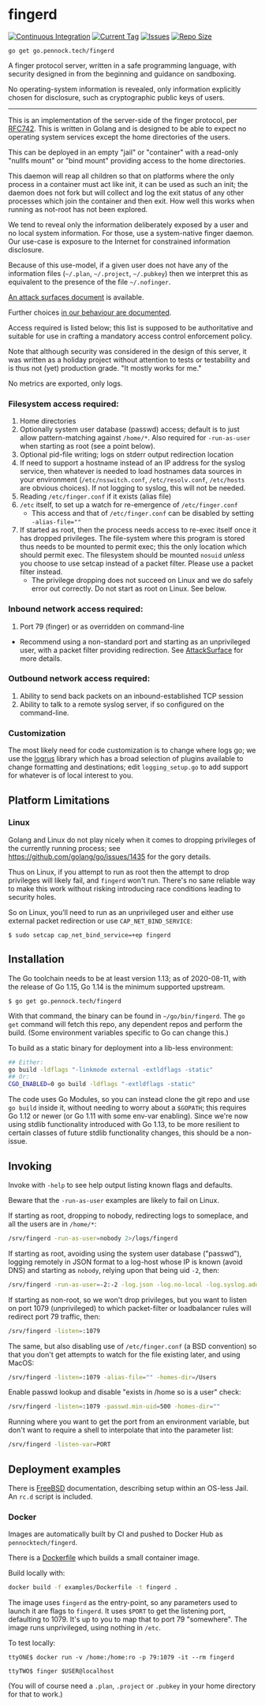 fingerd
=======

[![Continuous Integration](https://circleci.com/gh/PennockTech/fingerd.svg?style=shield)](https://circleci.com/gh/PennockTech/fingerd/tree/main)
[![Current Tag](https://img.shields.io/github/tag/PennockTech/fingerd.svg)](https://github.com/PennockTech/fingerd/releases)
[![Issues](https://img.shields.io/github/issues/PennockTech/fingerd.svg)](https://github.com/PennockTech/fingerd/issues)
[![Repo Size](https://img.shields.io/github/repo-size/PennockTech/fingerd.svg)](https://github.com/PennockTech/fingerd)

<!--
Need to fix Documentation and coverage testing before move out of version 0.
[![Documentation](https://godoc.org/go.pennock.tech/fingerd?status.svg)](https://godoc.org/go.pennock.tech/fingerd)
-->

`go get go.pennock.tech/fingerd`

A finger protocol server, written in a safe programming language, with
security designed in from the beginning and guidance on sandboxing.

No operating-system information is revealed, only information explicitly
chosen for disclosure, such as cryptographic public keys of users.

---

This is an implementation of the server-side of the finger protocol, per
[RFC742][].  This is written in Golang and is designed to be able to expect no
operating system services except the home directories of the users.

This can be deployed in an empty "jail" or "container" with a read-only
"nullfs mount" or "bind mount" providing access to the home directories.

This daemon will reap all children so that on platforms where the only process
in a container must act like init, it can be used as such an init; the daemon
does not fork but will collect and log the exit status of any other processes
which join the container and then exit.  How well this works when running as
not-root has not been explored.

We tend to reveal only the information deliberately exposed by a user and no
local system information.  For those, use a system-native finger daemon.  Our
use-case is exposure to the Internet for constrained information disclosure.

Because of this use-model, if a given user does not have any of the
information files (`~/.plan`, `~/.project`, `~/.pubkey`) then we interpret
this as equivalent to the presence of the file `~/.nofinger`.

[An attack surfaces document][AttackSurface] is available.

Further choices [in our behaviour are documented](./behavior.md).

Access required is listed below; this list is supposed to be authoritative and
suitable for use in crafting a mandatory access control enforcement policy.

Note that although security was considered in the design of this server, it
was written as a holiday project without attention to tests or testability and
is thus not (yet) production grade.  "It mostly works for me."

No metrics are exported, only logs.


### Filesystem access required:

1. Home directories
2. Optionally system user database (passwd) access; default is to just allow
   pattern-matching against `/home/*`.  Also required for `-run-as-user` when
   starting as root (see a point below).
3. Optional pid-file writing; logs on stderr output redirection location
4. If need to support a hostname instead of an IP address for the syslog
   service, then whatever is needed to load hostnames data sources in your
   environment (`/etc/nsswitch.conf`, `/etc/resolv.conf`, `/etc/hosts` are
   obvious choices).  If not logging to syslog, this will not be needed.
5. Reading `/etc/finger.conf` if it exists (alias file)
6. `/etc` itself, to set up a watch for re-emergence of `/etc/finger.conf`
   + This access and that of `/etc/finger.conf` can be disabled by setting
     `-alias-file=""`
7. If started as root, then the process needs access to re-exec itself once it
   has dropped privileges.  The file-system where this program is stored thus
   needs to be mounted to permit exec; this the only location which should
   permit exec.  The filesystem should be mounted `nosuid` _unless_ you choose
   to use setcap instead of a packet filter.  Please use a packet filter
   instead.
   + The privilege dropping does not succeed on Linux and we do safely error
     out correctly.  Do not start as root on Linux.  See below.

### Inbound network access required:

1. Port 79 (finger) or as overridden on command-line
  * Recommend using a non-standard port and starting as an unprivileged user,
    with a packet filter providing redirection.  See [AttackSurface][] for
    more details.

### Outbound network access required:

1. Ability to send back packets on an inbound-established TCP session
2. Ability to talk to a remote syslog server, if so configured on the
   command-line.

### Customization

The most likely need for code customization is to change where logs go; we use the
[logrus][] library which has a broad selection of plugins available to change
formatting and destinations; edit `logging_setup.go` to add support for
whatever is of local interest to you.

## Platform Limitations

### Linux

Golang and Linux do not play nicely when it comes to dropping privileges of
the currently running process; see <https://github.com/golang/go/issues/1435>
for the gory details.

Thus on Linux, if you attempt to run as root then the attempt to drop
privileges will likely fail, and `fingerd` won't run.  There's no sane
reliable way to make this work without risking introducing race conditions
leading to security holes.

So on Linux, you'll need to run as an unprivileged user and either use
external packet redirection or use `CAP_NET_BIND_SERVICE`:

```console
$ sudo setcap cap_net_bind_service=+ep fingerd
```


## Installation

The Go toolchain needs to be at least version 1.13; as of 2020-08-11, with the
release of Go 1.15, Go 1.14 is the minimum supported upstream.

```console
$ go get go.pennock.tech/fingerd
```

With that command, the binary can be found in `~/go/bin/fingerd`.
The `go get` command will fetch this repo, any dependent repos and perform the
build.  (Some environment variables specific to Go can change this.)

To build as a static binary for deployment into a lib-less environment:

```sh
## Either:
go build -ldflags "-linkmode external -extldflags -static"
## Or:
CGO_ENABLED=0 go build -ldflags "-extldflags -static"
```

The code uses Go Modules, so you can instead clone the git repo and use
`go build` inside it, without needing to worry about a `$GOPATH`; this
requires Go 1.12 or newer (or Go 1.11 with some env-var enabling).
Since we're now using stdlib functionality introduced with Go 1.13,
to be more resilient to certain classes of future stdlib functionality changes,
this should be a non-issue.


## Invoking

Invoke with `-help` to see help output listing known flags and defaults.

Beware that the `-run-as-user` examples are likely to fail on Linux.

If starting as root, dropping to nobody, redirecting logs to someplace, and
all the users are in `/home/*`:

```sh
/srv/fingerd -run-as-user=nobody 2>/logs/fingerd
```

If starting as root, avoiding using the system user database ("passwd"),
logging remotely in JSON format to a log-host whose IP is known (avoid DNS)
and starting as `nobody`, relying upon that being uid `-2`, then:

```sh
/srv/fingerd -run-as-user=-2:-2 -log.json -log.no-local -log.syslog.address=192.0.2.2:514
```

If starting as non-root, so we won't drop privileges, but you want to listen
on port 1079 (unprivileged) to which packet-filter or loadbalancer rules will
redirect port 79 traffic, then:

```sh
/srv/fingerd -listen=:1079
```

The same, but also disabling use of `/etc/finger.conf` (a BSD convention) so
that you don't get attempts to watch for the file existing later, and using
MacOS:

```sh
/srv/fingerd -listen=:1079 -alias-file="" -homes-dir=/Users
```

Enable passwd lookup and disable "exists in /home so is a user" check:

```sh
/srv/fingerd -listen=:1079 -passwd.min-uid=500 -homes-dir=""
```

Running where you want to get the port from an environment variable, but don't
want to require a shell to interpolate that into the parameter list:

```sh
/srv/fingerd -listen-var=PORT
```

## Deployment examples

There is [FreeBSD](./examples/FreeBSD.md) documentation, describing setup
within an OS-less Jail.  An `rc.d` script is included.

### Docker

Images are automatically built by CI and pushed to Docker Hub as
`pennocktech/fingerd`.

There is a [Dockerfile](./examples/Dockerfile) which builds a small container
image.

Build locally with:

```sh
docker build -f examples/Dockerfile -t fingerd .
```

The image uses `fingerd` as the entry-point, so any parameters used to launch
it are flags to `fingerd`.  It uses `$PORT` to get the listening port,
defaulting to 1079.  It's up to you to map that to port 79 "somewhere".
The image runs unprivileged, using nothing in `/etc`.

To test locally:
```console
ttyONE$ docker run -v /home:/home:ro -p 79:1079 -it --rm fingerd

ttyTWO$ finger $USER@localhost
```

(You will of course need a `.plan`, `.project` or `.pubkey` in your home
directory for that to work.)


[RFC742]: https://tools.ietf.org/html/rfc742 "RFC 742: NAME/FINGER"
[AttackSurface]: ./AttackSurface.md
[logrus]: https://github.com/sirupsen/logrus "logrus: Structured, pluggable logging for Go"
